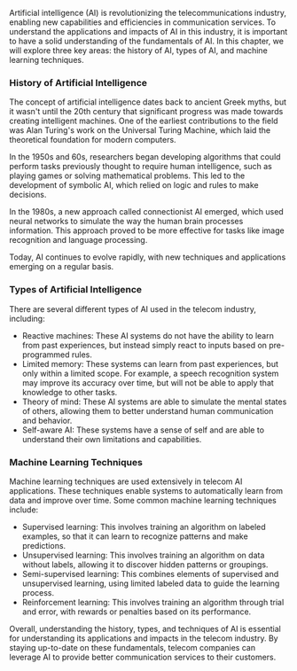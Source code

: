 
Artificial intelligence (AI) is revolutionizing the telecommunications industry, enabling new capabilities and efficiencies in communication services. To understand the applications and impacts of AI in this industry, it is important to have a solid understanding of the fundamentals of AI. In this chapter, we will explore three key areas: the history of AI, types of AI, and machine learning techniques.

### History of Artificial Intelligence

The concept of artificial intelligence dates back to ancient Greek myths, but it wasn't until the 20th century that significant progress was made towards creating intelligent machines. One of the earliest contributions to the field was Alan Turing's work on the Universal Turing Machine, which laid the theoretical foundation for modern computers.

In the 1950s and 60s, researchers began developing algorithms that could perform tasks previously thought to require human intelligence, such as playing games or solving mathematical problems. This led to the development of symbolic AI, which relied on logic and rules to make decisions.

In the 1980s, a new approach called connectionist AI emerged, which used neural networks to simulate the way the human brain processes information. This approach proved to be more effective for tasks like image recognition and language processing.

Today, AI continues to evolve rapidly, with new techniques and applications emerging on a regular basis.

### Types of Artificial Intelligence

There are several different types of AI used in the telecom industry, including:

* Reactive machines: These AI systems do not have the ability to learn from past experiences, but instead simply react to inputs based on pre-programmed rules.
* Limited memory: These systems can learn from past experiences, but only within a limited scope. For example, a speech recognition system may improve its accuracy over time, but will not be able to apply that knowledge to other tasks.
* Theory of mind: These AI systems are able to simulate the mental states of others, allowing them to better understand human communication and behavior.
* Self-aware AI: These systems have a sense of self and are able to understand their own limitations and capabilities.

### Machine Learning Techniques

Machine learning techniques are used extensively in telecom AI applications. These techniques enable systems to automatically learn from data and improve over time. Some common machine learning techniques include:

* Supervised learning: This involves training an algorithm on labeled examples, so that it can learn to recognize patterns and make predictions.
* Unsupervised learning: This involves training an algorithm on data without labels, allowing it to discover hidden patterns or groupings.
* Semi-supervised learning: This combines elements of supervised and unsupervised learning, using limited labeled data to guide the learning process.
* Reinforcement learning: This involves training an algorithm through trial and error, with rewards or penalties based on its performance.

Overall, understanding the history, types, and techniques of AI is essential for understanding its applications and impacts in the telecom industry. By staying up-to-date on these fundamentals, telecom companies can leverage AI to provide better communication services to their customers.
